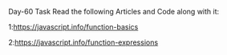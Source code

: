Day-60 Task
Read the following Articles and Code along with it:

1:https://javascript.info/function-basics

2:https://javascript.info/function-expressions